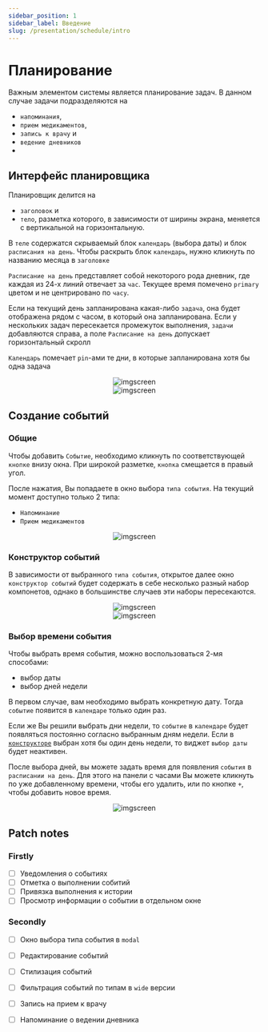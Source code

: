 ```yaml
---
sidebar_position: 1
sidebar_label: Введение
slug: /presentation/schedule/intro
---
```


# Планирование

Важным элементом системы является планирование задач. В данном случае задачи подразделяются на 
- `напоминания`, 
- `прием медикаментов`,
- `запись к врачу` и 
- `ведение дневников`
- 
## Интерфейс планировщика

Планировщик делится на 
- `заголовок` и 
- `тело`, разметка которого, в зависимости от ширины экрана, меняется с вертикальной на горизонтальную. 

В `теле` содержатся скрываемый блок `календарь` (выбора даты) и блок `расписания на день`. Чтобы раскрыть блок `календарь`, нужно кликнуть по названию месяца в `заголовке`

`Расписание на день` представляет собой некоторого рода дневник, где каждая из 24-х линий отвечает за `час`. Текущее время помечено <span class="primary-color">`primary`</span> цветом и не центрировано по `часу`. 

Если на текущий день запланирована какая-либо `задача`, она будет отображена рядом с часом, в который она запланирована. Если у нескольких задач пересекается промежуток выполнения, `задачи` добавляются справа, а поле `Расписание на день` допускает горизонтальный скролл

`Календарь` помечает `pin`-ами те дни, в которые запланирована хотя бы одна задача

<div align="center" display="flex">
    <div>
        <img alt="imgscreen" src="../../../static/img/presentation/calendar/calendar.png"/>
    </div>
    <div>
        <img alt="imgscreen" src="../../../static/img/presentation/calendar/calendarExpanded.png"/>
    </div>
</div>


## Создание событий


### Общие

Чтобы добавить `Событие`, необходимо кликнуть по соответствующей `кнопке` внизу окна. При широкой разметке, `кнопка` смещается в правый угол.

После нажатия, Вы попадаете в окно выбора `типа события`. На текущий момент доступно только 2 типа:
- `Напоминание`
- `Прием медикаментов`

<div align="center"><img alt="imgscreen" src="../../../static/img/presentation/calendar/eventTypes.png"/></div>

### Конструктор событий

В зависимости от выбранного `типа события`, открытое далее окно `конструктор событий` будет содержать в себе несколько разный набор компонетов, однако в большинстве случаев эти наборы пересекаются. 

<div align="center" display="flex">
    <div>
        <img alt="imgscreen" src="../../../static/img/presentation/calendar/addEvent1.png"/>
    </div>
    <div>
        <img alt="imgscreen" src="../../../static/img/presentation/calendar/addEvent2.png"/>
    </div>
</div>

### Выбор времени события

Чтобы выбрать время события, можно воспользоваться 2-мя способами:
- выбор даты
- выбор дней недели

В первом случае, вам необходимо выбрать конкретную дату. Тогда `событие` появится в `календаре` только один раз.

Если же Вы решили выбрать дни недели, то `событие` в `календаре` будет появляться постоянно согласно выбранным дням недели. Если в [`конструкторе`](http://localhost:3002/docs/views/constructors#%D0%BA%D0%BE%D0%BD%D1%81%D1%82%D1%80%D1%83%D0%BA%D1%82%D0%BE%D1%80-%D1%81%D0%BE%D0%B1%D1%8B%D1%82%D0%B8%D0%B9) выбран хотя бы один день недели, то виджет `выбор даты` будет неактивен.

После выбора дней, вы можете задать время для появления `события` в `расписании на день`. Для этого на панели с часами Вы можете кликнуть по уже добавленному времени, чтобы его удалить, или по кнопке `+`, чтобы добавить новое время.

<div align="center"><img alt="imgscreen" src="../../../static/img/presentation/calendar/schedule.png"/></div>

## Patch notes

### Firstly

- [ ] Уведомления о событиях
- [ ] Отметка о выполнении собитий
- [ ] Привязка выполнения к истории
- [ ] Просмотр информации о событии в отдельном окне

### Secondly

- [ ] Окно выбора типа события в `modal`
- [ ] Редактирование событий
- [ ] Стилизация событий
- [ ] Фильтрация событий по типам в `wide` версии
- [ ] Запись на прием к врачу
- [ ] Напоминание о ведении дневника


